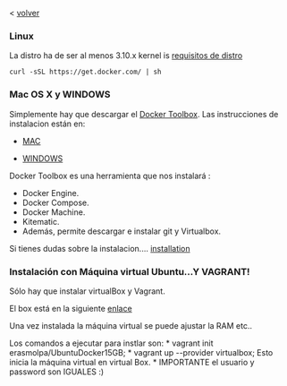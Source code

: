 <  [volver](https://github.com/erasmolpa/dockerLab/blob/master/dockerLab.md)

### Linux

La distro ha de ser  al menos 3.10.x kernel is [requisitos de distro](https://docs.docker.com/installation/binaries/#check-kernel-dependencies)

```
curl -sSL https://get.docker.com/ | sh
```

### Mac OS X y WINDOWS 

Simplemente hay que descargar el [Docker Toolbox](https://www.docker.com/products/docker-toolbox). Las instrucciones de instalacion están en: 

* [MAC](https://docs.docker.com/installation/mac/)

* [WINDOWS](https://docs.docker.com/engine/installation/windows/)


Docker Toolbox es una herramienta que nos instalará :

* Docker Engine.
* Docker Compose.
* Docker Machine.
* Kitematic.
* Además, permite descargar e instalar git y Virtualbox.

Si tienes dudas sobre la instalacion.... [installation](https://docs.docker.com/installation/)

### Instalación con Máquina virtual Ubuntu...Y VAGRANT!

   Sólo hay que instalar virtualBox y Vagrant.
   
   El box está en la siguiente [enlace](https://atlas.hashicorp.com/erasmolpa/boxes/UbuntuDocker15GB)
   
   Una vez instalada la máquina virtual se puede ajustar la RAM etc..
   
   Los comandos a ejecutar para instlar son:
    * vagrant init erasmolpa/UbuntuDocker15GB;
    * vagrant up --provider virtualbox;
   Esto inicia la máquina virtual en virtual Box.
     * IMPORTANTE el usuario y password son IGUALES :) 
